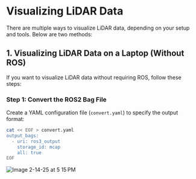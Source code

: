 # Visualizing LiDAR Data

There are multiple ways to visualize LiDAR data, depending on your setup and tools. Below are two methods:

## 1. Visualizing LiDAR Data on a Laptop (Without ROS)

If you want to visualize LiDAR data without requiring ROS, follow these steps:

### **Step 1: Convert the ROS2 Bag File**
Create a YAML configuration file (`convert.yaml`) to specify the output format:

```bash
cat << EOF > convert.yaml
output_bags:
  - uri: ros3_output
    storage_id: mcap
    all: true
EOF
```


![Image 2-14-25 at 5 15 PM](https://github.com/user-attachments/assets/2234df41-7978-4a13-8a70-fb9920661b46)

